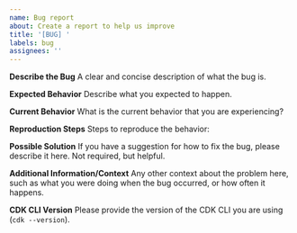 ```yaml
---
name: Bug report
about: Create a report to help us improve
title: '[BUG] '
labels: bug
assignees: ''
---
```


**Describe the Bug**
A clear and concise description of what the bug is.

**Expected Behavior**
Describe what you expected to happen.

**Current Behavior**
What is the current behavior that you are experiencing?

**Reproduction Steps**
Steps to reproduce the behavior:

**Possible Solution**
If you have a suggestion for how to fix the bug, please describe it here. Not required, but helpful.

**Additional Information/Context**
Any other context about the problem here, such as what you were doing when the bug occurred, or how often it happens.

**CDK CLI Version**
Please provide the version of the CDK CLI you are using (`cdk --version`).
